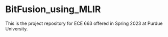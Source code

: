 # BitFusion_using_MLIR
This is the project repository for ECE 663 offered in Spring 2023 at Purdue University.

